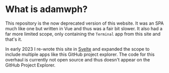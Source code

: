 # What is adamwph?
This repository is the now deprecated version of this website. It was an SPA much like one but written in Vue and thus was a fair bit slower. It also had a far more limited scope, only containing the `Terminal` app from this site and that's it.

In early 2023 I re-wrote this site in <a href="https://svelte.dev/" target="_blank" rel="noreferrer">Svelte</a> and expanded the scope to include multiple apps like this GitHub project explorer. The code for this overhaul is currently not open source and thus doesn't appear on the GitHub Project Explorer.